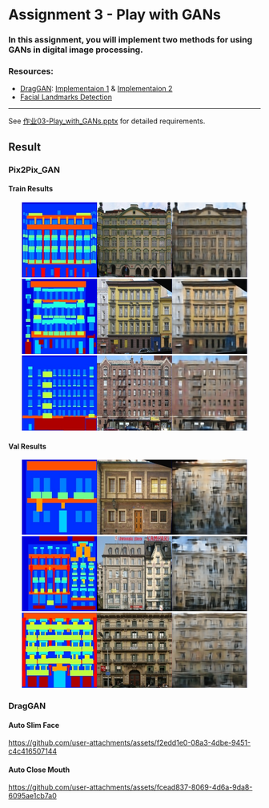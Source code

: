 # Assignment 3 - Play with GANs

### In this assignment, you will implement two methods for using GANs in digital image processing.

### Resources:
- [DragGAN](https://vcai.mpi-inf.mpg.de/projects/DragGAN/): [Implementaion 1](https://github.com/XingangPan/DragGAN) & [Implementaion 2](https://github.com/OpenGVLab/DragGAN)
- [Facial Landmarks Detection](https://github.com/1adrianb/face-alignment)

---


See [作业03-Play_with_GANs.pptx](https://rec.ustc.edu.cn/share/705bfa50-6e53-11ef-b955-bb76c0fede49) for detailed requirements.

## Result
### Pix2Pix_GAN
#### **Train Results**
<center>
    <img src="./train_image1.png" alt="alt text" height="150">
    <img src="./train_image2.png" alt="alt text" height="150">
    <img src="./train_image3.png" alt="alt text" height="150">
</center>

#### **Val Results**
<center>
    <img src="./val_image1.png" alt="alt text" height="150">
    <img src="./val_image2.png" alt="alt text" height="150">
    <img src="./val_image3.png" alt="alt text" height="150">
</center>

### DragGAN
#### Auto Slim Face
https://github.com/user-attachments/assets/f2edd1e0-08a3-4dbe-9451-c4c416507144

#### Auto Close Mouth
https://github.com/user-attachments/assets/fcead837-8069-4d6a-9da8-6095ae1cb7a0
